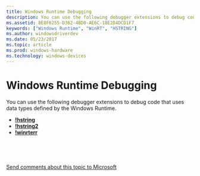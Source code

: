 ```yaml
---
title: Windows Runtime Debugging
description: You can use the following debugger extensions to debug code that uses data types defined by the Windows Runtime.
ms.assetid: 8E8F6255-D362-4BD0-AE6C-18E2D4DCD1F7
keywords: ["Windows Runtime", "WinRT", "HSTRING"]
ms.author: windowsdriverdev
ms.date: 05/23/2017
ms.topic: article
ms.prod: windows-hardware
ms.technology: windows-devices
---
```


# Windows Runtime Debugging


You can use the following debugger extensions to debug code that uses data types defined by the Windows Runtime.

-   [**!hstring**](-hstring.md)
-   [**!hstring2**](-hstring2.md)
-   [**!winrterr**](-winrterr.md)

 

 

[Send comments about this topic to Microsoft](mailto:wsddocfb@microsoft.com?subject=Documentation%20feedback%20[debugger\debugger]:%20Windows%20Runtime%20Debugging%20%20RELEASE:%20%285/15/2017%29&body=%0A%0APRIVACY%20STATEMENT%0A%0AWe%20use%20your%20feedback%20to%20improve%20the%20documentation.%20We%20don't%20use%20your%20email%20address%20for%20any%20other%20purpose,%20and%20we'll%20remove%20your%20email%20address%20from%20our%20system%20after%20the%20issue%20that%20you're%20reporting%20is%20fixed.%20While%20we're%20working%20to%20fix%20this%20issue,%20we%20might%20send%20you%20an%20email%20message%20to%20ask%20for%20more%20info.%20Later,%20we%20might%20also%20send%20you%20an%20email%20message%20to%20let%20you%20know%20that%20we've%20addressed%20your%20feedback.%0A%0AFor%20more%20info%20about%20Microsoft's%20privacy%20policy,%20see%20http://privacy.microsoft.com/default.aspx. "Send comments about this topic to Microsoft")





